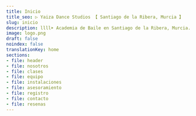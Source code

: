 ```yaml
---
title: Inicio
title_seo: ▷ Yaiza Dance Studios 【 Santiago de la Ribera, Murcia 】
slug: inicio
description: llll➤ Academia de Baile en Santiago de la Ribera, Murcia. ✅ Estudio de danza, venta de artículos de danza, espectáculo y todo tipo de eventos.
image: logo.png
draft: false
noindex: false
translationKey: home
sections:
- file: header
- file: nosotros
- file: clases
- file: equipo
- file: instalaciones
- file: asesoramiento
- file: registro
- file: contacto
- file: resenas
---
```



